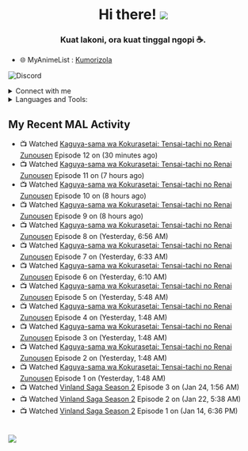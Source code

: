 <h1 align="center">Hi there! <img src="https://media.giphy.com/media/hvRJCLFzcasrR4ia7z/giphy.gif" width="25px"> </h1>
<h3 align="center">Kuat lakoni, ora kuat tinggal ngopi ☕.</h3>

- 🌐 MyAnimeList : [Kumorizola](https://myanimelist.net/animelist/Kumorizola)

![Discord](https://discord.c99.nl/widget/theme-3/761213268009943051.png)
<details>
      <summary>Connect with me</summary>
    <p align="left">
        <a href="https://www.facebook.com/kumori.hartley.1" target="blank"><img align="center"
                src="https://raw.githubusercontent.com/rahuldkjain/github-profile-readme-generator/master/src/images/icons/Social/facebook.svg"
                alt="kumori hartley" height="30" width="40" /></a>
        <a href="https://www.instagram.com/kumorizola/" target="blank"><img align="center"
                src="https://raw.githubusercontent.com/rahuldkjain/github-profile-readme-generator/master/src/images/icons/Social/instagram.svg"
                alt="kumorizola" height="30" width="40" /></a>
        <a href="https://discord.com" target="blank"><img align="center"
                src="https://raw.githubusercontent.com/rahuldkjain/github-profile-readme-generator/master/src/images/icons/Social/discord.svg"
                alt="Kumori#5882" height="30" width="40" /></a>
    </p>
</details>

<details>
    <summary align="left">Languages and Tools:</summary>
<p align="left">
      <a href="https://www.w3schools.com/css/" target="_blank">
        <img src="https://raw.githubusercontent.com/devicons/devicon/master/icons/css3/css3-original-wordmark.svg"
            alt="css3" width="40" height="40" /> </a> <a href="https://www.w3.org/html/" target="_blank"> <img
            src="https://raw.githubusercontent.com/devicons/devicon/master/icons/html5/html5-original-wordmark.svg"
            alt="html5" width="40" height="40" /> </a> <a href="https://www.java.com" target="_blank"> <img
            src="https://raw.githubusercontent.com/devicons/devicon/master/icons/java/java-original.svg" alt="java"
            width="40" height="40" /> </a> <a href="https://developer.mozilla.org/en-US/docs/Web/JavaScript"
            target="_blank"> <img
            src="https://raw.githubusercontent.com/devicons/devicon/master/icons/javascript/javascript-original.svg"
            alt="javascript" width="40" height="40" /> </a> <a href="https://nodejs.org" target="_blank"> <img
            src="https://raw.githubusercontent.com/devicons/devicon/master/icons/nodejs/nodejs-original-wordmark.svg"
            alt="nodejs" width="40" height="40" /> </a> <a href="https://www.python.org" target="_blank"> <img
            src="https://raw.githubusercontent.com/devicons/devicon/master/icons/python/python-original.svg"
            alt="python" width="40" height="40" /> </a> <a href="https://www.typescriptlang.org/" target="_blank"> <img
            src="https://raw.githubusercontent.com/devicons/devicon/master/icons/typescript/typescript-original.svg" 
            alt="typescript" width="40" height="40" /> </a> <a href="https://www.photoshop.com/en" target="_blank"> <img
            src="https://upload.wikimedia.org/wikipedia/commons/a/af/Adobe_Photoshop_CC_icon.svg" alt="photoshop" width="40" height="40"/> </a>
            <a href="https://www.adobe.com/products/premiere.html" target="_blank"> <img
            src="https://upload.wikimedia.org/wikipedia/commons/4/40/Adobe_Premiere_Pro_CC_icon.svg" alt="Premiere pro" width="40" height="40"/> </a>
            <a href="https://www.adobe.com/in/products/illustrator.html" target="_blank"> <img 
            src="https://upload.wikimedia.org/wikipedia/commons/f/fb/Adobe_Illustrator_CC_icon.svg" alt="illustrator" width="40" height="40"/> </a>
      
 </details>
 
 <h2> My Recent MAL Activity</h2>
<!-- MAL_ACTIVITY:start -->

- 📺 Watched [Kaguya-sama wa Kokurasetai: Tensai-tachi no Renai Zunousen](https://MyAnimeList.net/anime.php?id=37999) Episode 12 on (30 minutes ago)
- 📺 Watched [Kaguya-sama wa Kokurasetai: Tensai-tachi no Renai Zunousen](https://MyAnimeList.net/anime.php?id=37999) Episode 11 on (7 hours ago)
- 📺 Watched [Kaguya-sama wa Kokurasetai: Tensai-tachi no Renai Zunousen](https://MyAnimeList.net/anime.php?id=37999) Episode 10 on (8 hours ago)
- 📺 Watched [Kaguya-sama wa Kokurasetai: Tensai-tachi no Renai Zunousen](https://MyAnimeList.net/anime.php?id=37999) Episode 9 on (8 hours ago)
- 📺 Watched [Kaguya-sama wa Kokurasetai: Tensai-tachi no Renai Zunousen](https://MyAnimeList.net/anime.php?id=37999) Episode 8 on (Yesterday, 6:56 AM)
- 📺 Watched [Kaguya-sama wa Kokurasetai: Tensai-tachi no Renai Zunousen](https://MyAnimeList.net/anime.php?id=37999) Episode 7 on (Yesterday, 6:33 AM)
- 📺 Watched [Kaguya-sama wa Kokurasetai: Tensai-tachi no Renai Zunousen](https://MyAnimeList.net/anime.php?id=37999) Episode 6 on (Yesterday, 6:10 AM)
- 📺 Watched [Kaguya-sama wa Kokurasetai: Tensai-tachi no Renai Zunousen](https://MyAnimeList.net/anime.php?id=37999) Episode 5 on (Yesterday, 5:48 AM)
- 📺 Watched [Kaguya-sama wa Kokurasetai: Tensai-tachi no Renai Zunousen](https://MyAnimeList.net/anime.php?id=37999) Episode 4 on (Yesterday, 1:48 AM)
- 📺 Watched [Kaguya-sama wa Kokurasetai: Tensai-tachi no Renai Zunousen](https://MyAnimeList.net/anime.php?id=37999) Episode 3 on (Yesterday, 1:48 AM)
- 📺 Watched [Kaguya-sama wa Kokurasetai: Tensai-tachi no Renai Zunousen](https://MyAnimeList.net/anime.php?id=37999) Episode 2 on (Yesterday, 1:48 AM)
- 📺 Watched [Kaguya-sama wa Kokurasetai: Tensai-tachi no Renai Zunousen](https://MyAnimeList.net/anime.php?id=37999) Episode 1 on (Yesterday, 1:48 AM)
- 📺 Watched [Vinland Saga Season 2](https://MyAnimeList.net/anime.php?id=49387) Episode 3 on (Jan 24, 1:56 AM)
- 📺 Watched [Vinland Saga Season 2](https://MyAnimeList.net/anime.php?id=49387) Episode 2 on (Jan 22, 5:38 AM)
- 📺 Watched [Vinland Saga Season 2](https://MyAnimeList.net/anime.php?id=49387) Episode 1 on (Jan 14, 6:36 PM)

<!-- MAL_ACTIVITY:end -->

  
<h2 align="left"> <img src="https://media.discordapp.net/attachments/918405470073520168/919220018355523584/ezgif.com-gif-maker_1.gif">
